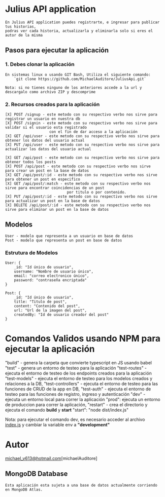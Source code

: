 # Julius API application

    En Julius API application puedes registrarte, e ingresar para publicar tus historias,
    podras ver cada historia, actualizarla y eliminarla solo si eres el autor de la misma

## Pasos para ejecutar la aplicación

### 1. Debes clonar la aplicación

    En sistemas linux o usando GIT Bash, Utiliza el siguiente comando:
        `git clone https://github.com/MichaelAuditore/JuliusApi.git`

    Nota: si no tienes ninguno de los anteriores accede a la url y descargalo como archivo ZIP y descomprime

### 2. Recursos creados para la aplicación

    [X] POST /signup - este metodo con su respectivo verbo nos sirve para registrar un usuario en nuestra db
    [X] POST /signin - este metodo con su respectivo verbo nos sirve para validar si el usuario esta registrado
                        con el fin de dar acceso a la aplicación
    [X] GET /api/user - este metodo con su respectivo verbo nos sirve para obtener los datos del usuario actual
    [X] PUT /api/user - este metodo con su respectivo verbo nos sirve para actualizar los datos del usuario actual

    [X] GET /api/post - este metodo con su respectivo verbo nos sirve para obtener todos los posts
    [X] POST /api/post - este metodo con su respectivo verbo nos sirve para crear un post en la base de datos
    [X] GET /api/post/:id - este metodo con su respectivo verbo nos sirve para obtener un post en especifico
    [X] GET /api/post/:match - este metodo con su respectivo verbo nos sirve para encontrar coincidencias de un post
                                por titulo o por contenido.
    [X] PUT /api/post/:id - este metodo con su respectivo verbo nos sirve para actualizar un post en la base de datos
    [X] DELETE /api/post/:id - este metodo con su respectivo verbo nos sirve para eliminar un post en la base de datos

## Modelos

    User - modelo que representa a un usuario en base de datos
    Post - modelo que representa un post en base de datos

### Estrutura de Modelos

    User: {
        _id: "Id único de usuario",
        username: "Nombre de usuario único",
        email: "correo electronico único",
        password: "contraseña encriptada"
    }

    Post: {
        _id: "Id único de usuario",
        title: "Titulo de post",
        content: "Contenido del post",
        url: "Url de la imagen del post",
        createdBy: "Id de usuario creador del post"
    }

# Comandos Validos usando NPM para ejecutar la aplicación

"build" - genera la carpeta que convierte typescript en JS usando babel
"test" - genera un entorno de testeo para la aplicación
"test-routes" - ejecuta el entorno de testeo de los endpoints creados para la aplicación
"test-models" - ejecuta el entorno de testeo para los modelos creados y relaciones a la DB,
"test-controllers" - ejecuta el entorno de testeo para las funciones de CRUD de la app en DB,
"test-auth" - ejecuta el entorno de testeo para las funciones de registro, ingreso y autenticación
"dev" - ejecuta un entorno local para correr la aplicación
"prod": ejecuta un entorno de produccion para correr la aplicación,
"restart" - crea el directorio y ejecuta el comando **build** y **start**
"start": "node dist/index.js"

Nota: para ejecutar el comando dev, es necesario acceder al archivo
[index.js](src/config/index.js) y cambiar la variable env a **"development"**

# Autor

<michael_v613@hotmail.com>[michaelAuditore]

## MongoDB Database

    Esta aplicación esta sujeta a una base de datos actualmente corriendo en MongoDB Atlas.
